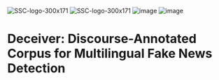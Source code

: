 ![SSC-logo-300x171](https://github.com/franciellevargas/HateBR/blob/7e5fe34063f89296b17f8c255b89360dfef75761/.github/icmc.png)     ![SSC-logo-300x171](https://github.com/franciellevargas/HateBR/blob/1c2ecbc54df5719102d068370b3eca9dacea8334/.github/locus_media.png) ![image](https://user-images.githubusercontent.com/19657817/179374511-8416c300-3115-4a68-85ff-0b6fe460943c.png) ![image](https://user-images.githubusercontent.com/19657817/179374488-144e9574-284c-4c10-810a-803f07a0a582.png)




# Deceiver: Discourse-Annotated Corpus for Multilingual Fake News Detection
